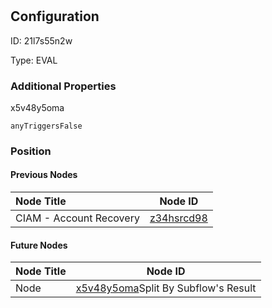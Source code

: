 # <nil>
## Configuration
ID:  21l7s55n2w

Type: EVAL 







### Additional Properties
x5v48y5oma
```string 
anyTriggersFalse
```





### Position

#### Previous Nodes
| Node Title | Node ID |
| :------------- | ------------ |
| CIAM - Account Recovery  | [z34hsrcd98](./z34hsrcd98.md) | 
 
 #### Future Nodes
| Node Title | Node ID |
| :------------- | ------------ |
| Node |[x5v48y5oma](./x5v48y5oma.md)Split By Subflow&#39;s Result |[oiauhhhv4k](./oiauhhhv4k.md) | 